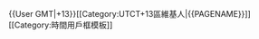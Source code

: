 {{User GMT|+13}}<includeonly>[[Category:UTCT+13區維基人|{{PAGENAME}}]]</includeonly><noinclude>
[[Category:時間用戶框模板]]
</noinclude>